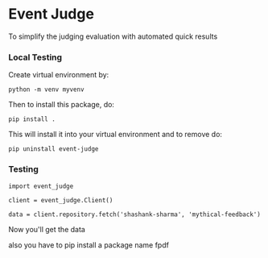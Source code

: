 # Event Judge

To simplify the judging evaluation with automated quick results

### Local Testing

Create virtual environment by:

`python -m venv myvenv`

Then to install this package, do:

`pip install .`

This will install it into your virtual environment and to remove do:

`pip uninstall event-judge`

### Testing

`import event_judge`

`client = event_judge.Client()`

`data = client.repository.fetch('shashank-sharma', 'mythical-feedback')`

Now you'll get the data

also you have to pip install a package name fpdf